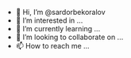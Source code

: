 - 👋 Hi, I’m @sardorbekoralov
- 👀 I’m interested in ...
- 🌱 I’m currently learning ...
- 💞️ I’m looking to collaborate on ...
- 📫 How to reach me ...

<!---
sardorbekoralov/sardorbekoralov is a ✨ special ✨ repository because its `README.md` (this file) appears on your GitHub profile.
You can click the Preview link to take a look at your changes.
--->
